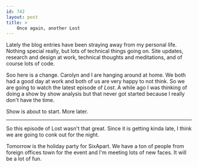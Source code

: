 ```yaml
---
id: 742
layout: post
title: >
    Once again, another Lost
---
```


Lately the blog entries have been straying away from my personal life. Nothing special really, but lots of technical things going on. Site updates, research and design at work, technical thoughts and meditations, and of course lots of code.

Soo here is a change. Carolyn and I are hanging around at home. We both had a good day at work and both of us are very happy to not think. So we are going to watch the latest episode of <em>Lost</em>. A while ago I was thinking of doing a show by show analysis but that never got started because I really don't have the time.

Show is about to start. More later.

----

So this episode of Lost wasn't that great. Since it is getting kinda late, I think we are going to conk out for the night.

Tomorrow is the holiday party for SixApart. We have a ton of people from foreign offices town for the event and I'm meeting lots of new faces. It will be a lot of fun.
